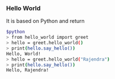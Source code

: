 ### Hello World

It is based on Python and return

```bash
$python
> from hello_world import greet
> hello = greet.hello_world()
> print(hello.say_hello())
Hello, World!
> hello = greet.hello_world("Rajendra")
> print(hello.say_hello())
Hello, Rajendra!
```
